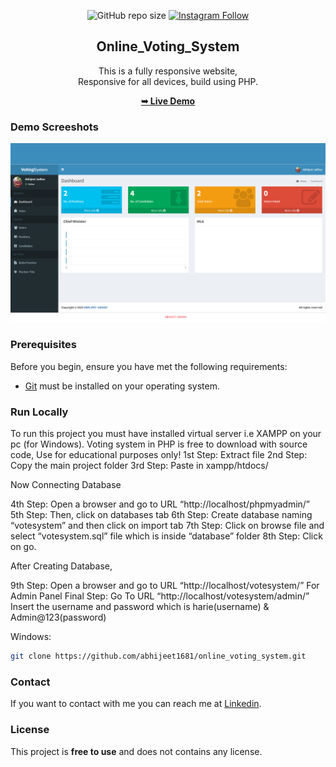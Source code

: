 <div align="center">
  
  ![GitHub repo size](https://img.shields.io/github/repo-size/abhijeet1681/online_voting_system)
  [![Instagram Follow](https://img.shields.io/badge/-Instagram-FF1494)](https://instagram.com/developer_abhii?igshid=ZDdkNTZiNTM=)


  <h2 align="center">Online_Voting_System</h2>

  This is a fully responsive website, <br />Responsive for all devices, build using PHP.
  
  <a href="#"><strong>➥ Live Demo</strong></a>

</div>

### Demo Screeshots

![Portfolio Desktop Demo](aj.png "Desktop Demo")

### Prerequisites

Before you begin, ensure you have met the following requirements:

* [Git](https://git-scm.com/downloads "Download Git") must be installed on your operating system.

### Run Locally

To run this project you must have installed virtual server i.e XAMPP on your pc (for Windows). Voting system in PHP is free to download with source code, Use for educational purposes only! 
1st Step: Extract file
2nd Step: Copy the main project folder
3rd Step: Paste in xampp/htdocs/

Now Connecting Database

4th Step: Open a browser and go to URL “http://localhost/phpmyadmin/”
5th Step: Then, click on databases tab
6th Step: Create database naming “votesystem” and then click on import tab
7th Step: Click on browse file and select “votesystem.sql” file which is inside “database” folder
8th Step: Click on go.

After Creating Database,

9th Step: Open a browser and go to URL “http://localhost/votesystem/”
For Admin Panel
Final Step: Go To URL “http://localhost/votesystem/admin/”
Insert the username and password which is
harie(username) & Admin@123(password)


Windows:

```bash
git clone https://github.com/abhijeet1681/online_voting_system.git
```

### Contact

If you want to contact with me you can reach me at [Linkedin](www.linkedin.com/in/abhijeet-jadhav-30b625211).

### License

This project is **free to use** and does not contains any license.
